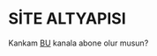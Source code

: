 # SİTE ALTYAPISI
Kankam [BU](https://www.youtube.com/channel/UCY6vRazvhMBNJdBBO0joujg) kanala abone olur musun?
